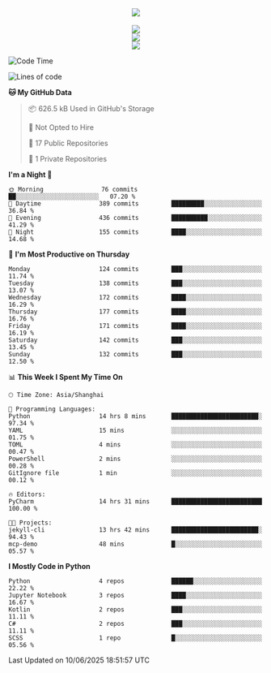 <div align="center">
  <img src="https://readme-typing-svg.demolab.com?font=Zhi+Mang+Xing&size=40&pause=1000&color=000000&center=true&vCenter=true&lines=Baymax%E5%B0%8F%E6%8C%AF;Hello%20World"/><br/>
  <br/>
  <img src="https://skillicons.dev/icons?i=java,kotlin,python,c,cpp,html,css,javascript" /><br/>
  <img src="https://skillicons.dev/icons?i=spring,vue,pytorch,maven,gradle,mysql,sqlite,linux" /><br/>
  <img src="https://skillicons.dev/icons?i=idea,pycharm,webstorm,androidstudio,vscode,git,vim,md" /><br/>
</div>

<!--START_SECTION:waka-->
![Code Time](http://img.shields.io/badge/Code%20Time-988%20hrs%2040%20mins-blue)

![Lines of code](https://img.shields.io/badge/From%20Hello%20World%20I%27ve%20Written-6.1%20million%20lines%20of%20code-blue)

**🐱 My GitHub Data** 

> 📦 626.5 kB Used in GitHub's Storage 
 > 
> 🚫 Not Opted to Hire
 > 
> 📜 17 Public Repositories 
 > 
> 🔑 1 Private Repositories 
 > 
**I'm a Night 🦉** 

```text
🌞 Morning                76 commits          ██░░░░░░░░░░░░░░░░░░░░░░░   07.20 % 
🌆 Daytime                389 commits         █████████░░░░░░░░░░░░░░░░   36.84 % 
🌃 Evening                436 commits         ██████████░░░░░░░░░░░░░░░   41.29 % 
🌙 Night                  155 commits         ████░░░░░░░░░░░░░░░░░░░░░   14.68 % 
```
📅 **I'm Most Productive on Thursday** 

```text
Monday                   124 commits         ███░░░░░░░░░░░░░░░░░░░░░░   11.74 % 
Tuesday                  138 commits         ███░░░░░░░░░░░░░░░░░░░░░░   13.07 % 
Wednesday                172 commits         ████░░░░░░░░░░░░░░░░░░░░░   16.29 % 
Thursday                 177 commits         ████░░░░░░░░░░░░░░░░░░░░░   16.76 % 
Friday                   171 commits         ████░░░░░░░░░░░░░░░░░░░░░   16.19 % 
Saturday                 142 commits         ███░░░░░░░░░░░░░░░░░░░░░░   13.45 % 
Sunday                   132 commits         ███░░░░░░░░░░░░░░░░░░░░░░   12.50 % 
```


📊 **This Week I Spent My Time On** 

```text
🕑︎ Time Zone: Asia/Shanghai

💬 Programming Languages: 
Python                   14 hrs 8 mins       ████████████████████████░   97.34 % 
YAML                     15 mins             ░░░░░░░░░░░░░░░░░░░░░░░░░   01.75 % 
TOML                     4 mins              ░░░░░░░░░░░░░░░░░░░░░░░░░   00.47 % 
PowerShell               2 mins              ░░░░░░░░░░░░░░░░░░░░░░░░░   00.28 % 
GitIgnore file           1 min               ░░░░░░░░░░░░░░░░░░░░░░░░░   00.12 % 

🔥 Editors: 
PyCharm                  14 hrs 31 mins      █████████████████████████   100.00 % 

🐱‍💻 Projects: 
jekyll-cli               13 hrs 42 mins      ████████████████████████░   94.43 % 
mcp-demo                 48 mins             █░░░░░░░░░░░░░░░░░░░░░░░░   05.57 % 
```

**I Mostly Code in Python** 

```text
Python                   4 repos             ██████░░░░░░░░░░░░░░░░░░░   22.22 % 
Jupyter Notebook         3 repos             ████░░░░░░░░░░░░░░░░░░░░░   16.67 % 
Kotlin                   2 repos             ███░░░░░░░░░░░░░░░░░░░░░░   11.11 % 
C#                       2 repos             ███░░░░░░░░░░░░░░░░░░░░░░   11.11 % 
SCSS                     1 repo              █░░░░░░░░░░░░░░░░░░░░░░░░   05.56 % 
```




 Last Updated on 10/06/2025 18:51:57 UTC
<!--END_SECTION:waka-->





